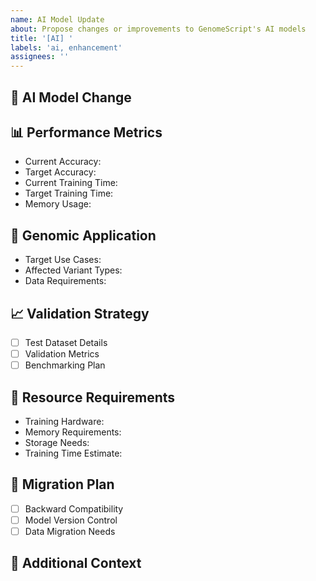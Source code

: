```yaml
---
name: AI Model Update
about: Propose changes or improvements to GenomeScript's AI models
title: '[AI] '
labels: 'ai, enhancement'
assignees: ''
---
```


## 🤖 AI Model Change
<!-- Describe the proposed changes to the AI model -->

## 📊 Performance Metrics
<!-- Provide current and expected performance metrics -->
- Current Accuracy:
- Target Accuracy:
- Current Training Time:
- Target Training Time:
- Memory Usage:

## 🧬 Genomic Application
<!-- Describe how this improves genomic analysis -->
- Target Use Cases:
- Affected Variant Types:
- Data Requirements:

## 📈 Validation Strategy
<!-- How will the model improvements be validated? -->
- [ ] Test Dataset Details
- [ ] Validation Metrics
- [ ] Benchmarking Plan

## 💾 Resource Requirements
<!-- Specify computational requirements -->
- Training Hardware:
- Memory Requirements:
- Storage Needs:
- Training Time Estimate:

## 🔄 Migration Plan
<!-- How will existing users transition to the new model? -->
- [ ] Backward Compatibility
- [ ] Model Version Control
- [ ] Data Migration Needs

## 📝 Additional Context
<!-- Add any other relevant information --> 